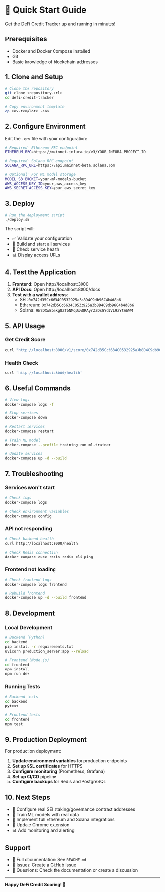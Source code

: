 # 🚀 Quick Start Guide

Get the DeFi Credit Tracker up and running in minutes!

## Prerequisites

- Docker and Docker Compose installed
- Git
- Basic knowledge of blockchain addresses

## 1. Clone and Setup

```bash
# Clone the repository
git clone <repository-url>
cd defi-credit-tracker

# Copy environment template
cp env.template .env
```

## 2. Configure Environment

Edit the `.env` file with your configuration:

```bash
# Required: Ethereum RPC endpoint
ETHEREUM_RPC=https://mainnet.infura.io/v3/YOUR_INFURA_PROJECT_ID

# Required: Solana RPC endpoint  
SOLANA_RPC_URL=https://api.mainnet-beta.solana.com

# Optional: For ML model storage
MODEL_S3_BUCKET=your-ml-models-bucket
AWS_ACCESS_KEY_ID=your_aws_access_key
AWS_SECRET_ACCESS_KEY=your_aws_secret_key
```

## 3. Deploy

```bash
# Run the deployment script
./deploy.sh
```

The script will:
- ✅ Validate your configuration
- 🔨 Build and start all services
- 🏥 Check service health
- 📊 Display access URLs

## 4. Test the Application

1. **Frontend**: Open http://localhost:3000
2. **API Docs**: Open http://localhost:8000/docs
3. **Test with a wallet address**:
   - SEI: `0x742d35Cc6634C0532925a3b8D4C9db96C4b4d8b6`
   - Ethereum: `0x742d35Cc6634C0532925a3b8D4C9db96C4b4d8b6`
   - Solana: `9WzDXwBbmkg8ZTbNMqUxvQRAyrZzDsGYdLVL9zYtAWWM`

## 5. API Usage

### Get Credit Score
```bash
curl "http://localhost:8000/v1/score/0x742d35Cc6634C0532925a3b8D4C9db96C4b4d8b6?chain=sei"
```

### Health Check
```bash
curl "http://localhost:8000/health"
```

## 6. Useful Commands

```bash
# View logs
docker-compose logs -f

# Stop services
docker-compose down

# Restart services
docker-compose restart

# Train ML model
docker-compose --profile training run ml-trainer

# Update services
docker-compose up -d --build
```

## 7. Troubleshooting

### Services won't start
```bash
# Check logs
docker-compose logs

# Check environment variables
docker-compose config
```

### API not responding
```bash
# Check backend health
curl http://localhost:8000/health

# Check Redis connection
docker-compose exec redis redis-cli ping
```

### Frontend not loading
```bash
# Check frontend logs
docker-compose logs frontend

# Rebuild frontend
docker-compose up -d --build frontend
```

## 8. Development

### Local Development
```bash
# Backend (Python)
cd backend
pip install -r requirements.txt
uvicorn production_server:app --reload

# Frontend (Node.js)
cd frontend
npm install
npm run dev
```

### Running Tests
```bash
# Backend tests
cd backend
pytest

# Frontend tests
cd frontend
npm test
```

## 9. Production Deployment

For production deployment:

1. **Update environment variables** for production endpoints
2. **Set up SSL certificates** for HTTPS
3. **Configure monitoring** (Prometheus, Grafana)
4. **Set up CI/CD** pipeline
5. **Configure backups** for Redis and PostgreSQL

## 10. Next Steps

- 🔧 Configure real SEI staking/governance contract addresses
- 🤖 Train ML models with real data
- 🔗 Implement full Ethereum and Solana integrations
- 📱 Update Chrome extension
- 📊 Add monitoring and alerting

## Support

- 📖 Full documentation: See `README.md`
- 🐛 Issues: Create a GitHub issue
- 💬 Questions: Check the documentation or create a discussion

---

**Happy DeFi Credit Scoring! 🎉**
